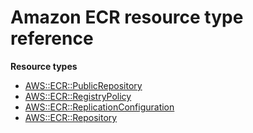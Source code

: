 # Amazon ECR resource type reference<a name="AWS_ECR"></a>

**Resource types**
+ [AWS::ECR::PublicRepository](aws-resource-ecr-publicrepository.md)
+ [AWS::ECR::RegistryPolicy](aws-resource-ecr-registrypolicy.md)
+ [AWS::ECR::ReplicationConfiguration](aws-resource-ecr-replicationconfiguration.md)
+ [AWS::ECR::Repository](aws-resource-ecr-repository.md)